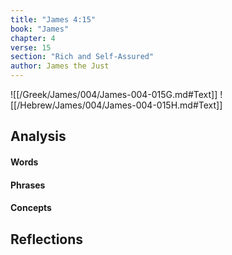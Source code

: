 ```yaml
---
title: "James 4:15"
book: "James"
chapter: 4
verse: 15
section: "Rich and Self-Assured"
author: James the Just
---
```

![[/Greek/James/004/James-004-015G.md#Text]]
![[/Hebrew/James/004/James-004-015H.md#Text]]

## Analysis

#### Words

#### Phrases

#### Concepts

## Reflections
